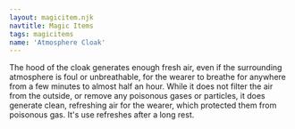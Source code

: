 ```yaml
---
layout: magicitem.njk
navtitle: Magic Items
tags: magicitems
name: 'Atmosphere Cloak'
---
```

The hood of the cloak generates enough fresh air, even if the surrounding atmosphere is foul or unbreathable, for the wearer to breathe for anywhere from a few minutes to almost half an hour. While it does not filter the air from the outside, or remove any poisonous gases or particles, it does generate clean, refreshing air for the wearer, which protected them from poisonous gas. It's use refreshes after a long rest.